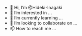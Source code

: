 - 👋 Hi, I’m @Hideki-Inagaki
- 👀 I’m interested in ...
- 🌱 I’m currently learning ...
- 💞️ I’m looking to collaborate on ...
- 📫 How to reach me ...

<!---
Hideki-Inagaki/Hideki-Inagaki is a ✨ special ✨ repository because its `README.md` (this file) appears on your GitHub profile.
You can click the Preview link to take a look at your changes.
--->
